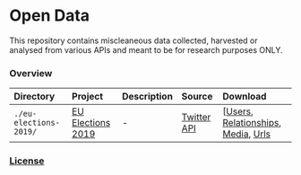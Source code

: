 # Open Data

This repository contains miscleaneous data collected, harvested or analysed from various APIs and meant to be for research purposes ONLY.

### Overview

| Directory | Project | Description | Source | Download |
| :--- | :--- |:--- | :--- | :--- |
| `./eu-elections-2019/` | [EU Elections 2019](https://elections,mediawatch.io/) | - | [Twitter API](https://developer.twitter.com) | [[Users](https://github.com/cvcio/open-data/blob/master/eu-elections-2019/mediawatch_io_elections-media.csv), [Relationships](https://github.com/cvcio/open-data/blob/master/eu-elections-2019/mediawatch_io_elections-relationships-ob.csv), [Media](https://github.com/cvcio/open-data/blob/master/eu-elections-2019/mediawatch_io_elections-media.csv), [Urls](https://github.com/cvcio/open-data/blob/master/eu-elections-2019/mediawatch_io_elections-urls.csv) |

### [License](https://github.com/cvcio/open-data/blob/master/LICENSE)
